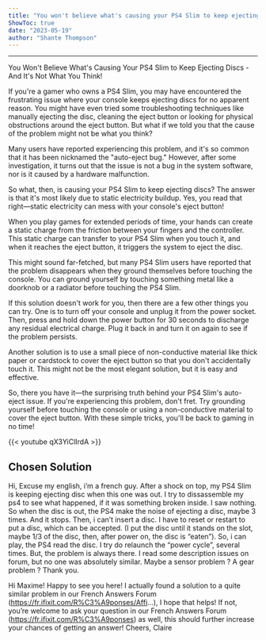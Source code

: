 ```yaml
---
title: "You won't believe what's causing your PS4 Slim to keep ejecting discs - and it's not what you think!"
ShowToc: true 
date: "2023-05-19"
author: "Shante Thompson"
---
```

*****
You Won't Believe What's Causing Your PS4 Slim to Keep Ejecting Discs - And It's Not What You Think!

If you're a gamer who owns a PS4 Slim, you may have encountered the frustrating issue where your console keeps ejecting discs for no apparent reason. You might have even tried some troubleshooting techniques like manually ejecting the disc, cleaning the eject button or looking for physical obstructions around the eject button. But what if we told you that the cause of the problem might not be what you think?

Many users have reported experiencing this problem, and it's so common that it has been nicknamed the "auto-eject bug." However, after some investigation, it turns out that the issue is not a bug in the system software, nor is it caused by a hardware malfunction.

So what, then, is causing your PS4 Slim to keep ejecting discs? The answer is that it's most likely due to static electricity buildup. Yes, you read that right—static electricity can mess with your console's eject button!

When you play games for extended periods of time, your hands can create a static charge from the friction between your fingers and the controller. This static charge can transfer to your PS4 Slim when you touch it, and when it reaches the eject button, it triggers the system to eject the disc.

This might sound far-fetched, but many PS4 Slim users have reported that the problem disappears when they ground themselves before touching the console. You can ground yourself by touching something metal like a doorknob or a radiator before touching the PS4 Slim.

If this solution doesn't work for you, then there are a few other things you can try. One is to turn off your console and unplug it from the power socket. Then, press and hold down the power button for 30 seconds to discharge any residual electrical charge. Plug it back in and turn it on again to see if the problem persists.

Another solution is to use a small piece of non-conductive material like thick paper or cardstock to cover the eject button so that you don't accidentally touch it. This might not be the most elegant solution, but it is easy and effective.

So, there you have it—the surprising truth behind your PS4 Slim's auto-eject issue. If you're experiencing this problem, don't fret. Try grounding yourself before touching the console or using a non-conductive material to cover the eject button. With these simple tricks, you'll be back to gaming in no time!

{{< youtube qX3YiClIrdA >}} 



## Chosen Solution
 Hi,
Excuse my english, i’m a french guy.
After a shock on top, my PS4 Slim is keeping ejecting disc when this one was out. 
I try to dissassemble my ps4 to see what happened, if it was something broken inside. I saw nothing. 
So when the disc is out, the PS4 make the noise of ejecting a disc, maybe 3 times. And it stops. Then, i can’t insert a disc. I have to reset or restart to put a disc, which can be accepted.  (I put the disc until it stands on the slot, maybe 1/3 of the disc, then, after power on, the disc is “eaten”).  So, i can play, the PS4 read the disc. 
I try do relaunch the “power cycle”, several times. But, the problem is always there.
I read some description issues on forum, but no one was absolutely similar.
Maybe a sensor problem ? A gear problem ?
Thank you.

 Hi Maxime!
Happy to see you here! I actually found a solution to a quite similar problem in our French Answers Forum (https://fr.ifixit.com/R%C3%A9ponses/Affi...), I hope that helps!
If not, you’re welcome to ask your question in our French Answers Forum (https://fr.ifixit.com/R%C3%A9ponses) as well, this should further increase your chances of getting an answer!
Cheers,
Claire




